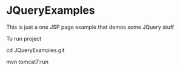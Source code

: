JQueryExamples
==============

This is just a one JSP page example that demos some JQuery stuff


To run project

cd JQueryExamples.git


mvn tomcat7:run
